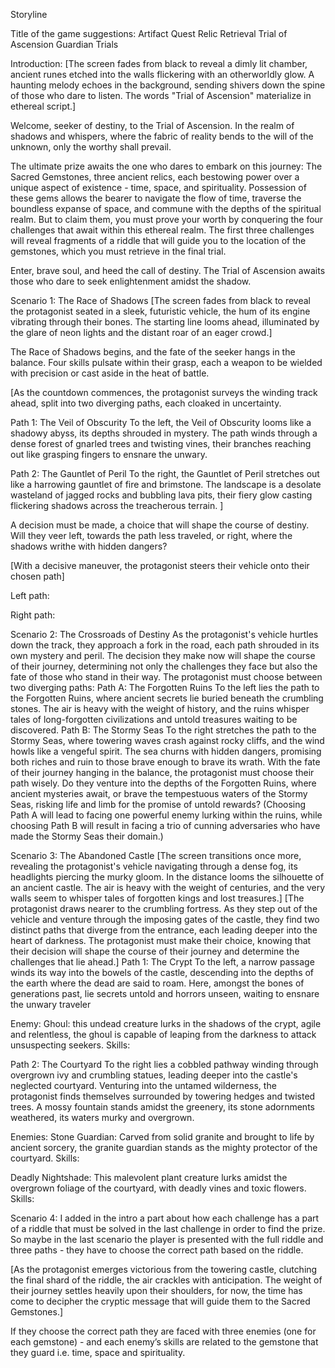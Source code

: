 Storyline

Title of the game suggestions:
Artifact Quest
Relic Retrieval
Trial of Ascension
Guardian Trials

Introduction:
[The screen fades from black to reveal a dimly lit chamber, ancient runes etched into the walls flickering with an otherworldly glow. A haunting melody echoes in the background, sending shivers down the spine of those who dare to listen. The words "Trial of Ascension" materialize in ethereal script.]

Welcome, seeker of destiny, to the Trial of Ascension. In the realm of shadows and whispers, where the fabric of reality bends to the will of the unknown, only the worthy shall prevail.

The ultimate prize awaits the one who dares to embark on this journey: The Sacred Gemstones, three ancient relics, each bestowing power over a unique aspect of existence - time, space, and spirituality. Possession of these gems allows the bearer to navigate the flow of time, traverse the boundless expanse of space, and commune with the depths of the spiritual realm. But to claim them, you must prove your worth by conquering the four challenges that await within this ethereal realm. The first three challenges will reveal fragments of a riddle that will guide you to the location of the gemstones, which you must retrieve in the final trial. 

Enter, brave soul, and heed the call of destiny. The Trial of Ascension awaits those who dare to seek enlightenment amidst the shadow.

Scenario 1: The Race of Shadows
[The screen fades from black to reveal the protagonist seated in a sleek, futuristic vehicle, the hum of its engine vibrating through their bones. The starting line looms ahead, illuminated by the glare of neon lights and the distant roar of an eager crowd.]

The Race of Shadows begins, and the fate of the seeker hangs in the balance. Four skills pulsate within their grasp, each a weapon to be wielded with precision or cast aside in the heat of battle.

[As the countdown commences, the protagonist surveys the winding track ahead, split into two diverging paths, each cloaked in uncertainty.

Path 1: The Veil of Obscurity
To the left, the Veil of Obscurity looms like a shadowy abyss, its depths shrouded in mystery. The path winds through a dense forest of gnarled trees and twisting vines, their branches reaching out like grasping fingers to ensnare the unwary.

Path 2: The Gauntlet of Peril
To the right, the Gauntlet of Peril stretches out like a harrowing gauntlet of fire and brimstone. The landscape is a desolate wasteland of jagged rocks and bubbling lava pits, their fiery glow casting flickering shadows across the treacherous terrain.
]

A decision must be made, a choice that will shape the course of destiny. Will they veer left, towards the path less traveled, or right, where the shadows writhe with hidden dangers?

[With a decisive maneuver, the protagonist steers their vehicle onto their chosen path]

Left path:

Right path:



Scenario 2: The Crossroads of Destiny
As the protagonist's vehicle hurtles down the track, they approach a fork in the road, each path shrouded in its own mystery and peril. The decision they make now will shape the course of their journey, determining not only the challenges they face but also the fate of those who stand in their way.
The protagonist must choose between two diverging paths:
Path A: The Forgotten Ruins
To the left lies the path to the Forgotten Ruins, where ancient secrets lie buried beneath the crumbling stones. The air is heavy with the weight of history, and the ruins whisper tales of long-forgotten civilizations and untold treasures waiting to be discovered.
Path B: The Stormy Seas
To the right stretches the path to the Stormy Seas, where towering waves crash against rocky cliffs, and the wind howls like a vengeful spirit. The sea churns with hidden dangers, promising both riches and ruin to those brave enough to brave its wrath.
With the fate of their journey hanging in the balance, the protagonist must choose their path wisely.
Do they venture into the depths of the Forgotten Ruins, where ancient mysteries await, or brave the tempestuous waters of the Stormy Seas, risking life and limb for the promise of untold rewards?
(Choosing Path A will lead to facing one powerful enemy lurking within the ruins, while choosing Path B will result in facing a trio of cunning adversaries who have made the Stormy Seas their domain.)

Scenario 3: The Abandoned Castle
[The screen transitions once more, revealing the protagonist's vehicle navigating through a dense fog, its headlights piercing the murky gloom. In the distance looms the silhouette of an ancient castle. The air is heavy with the weight of centuries, and the very walls seem to whisper tales of forgotten kings and lost treasures.]
[The protagonist draws nearer to the crumbling fortress. As they step out of the vehicle and venture through the imposing gates of the castle, they find two distinct paths that diverge from the entrance, each leading deeper into the heart of darkness. The protagonist must make their choice, knowing that their decision will shape the course of their journey and determine the challenges that lie ahead.]
Path 1: The Crypt
To the left, a narrow passage winds its way into the bowels of the castle, descending into the depths of the earth where the dead are said to roam. Here, amongst the bones of generations past, lie secrets untold and horrors unseen, waiting to ensnare the unwary traveler

Enemy:
Ghoul: this undead creature lurks in the shadows of the crypt, agile and relentless, the ghoul is capable of leaping from the darkness to attack unsuspecting seekers. Skills:



Path 2: The Courtyard
To the right lies a cobbled pathway winding through overgrown ivy and crumbling statues, leading deeper into the castle's neglected courtyard. Venturing into the untamed wilderness, the protagonist finds themselves surrounded by towering hedges and twisted trees. A mossy fountain stands amidst the greenery, its stone adornments weathered, its waters murky and overgrown.

Enemies:
Stone Guardian: Carved from solid granite and brought to life by ancient sorcery, the granite guardian stands as the mighty protector of the courtyard. Skills: 


Deadly Nightshade: This malevolent plant creature lurks amidst the overgrown foliage of the courtyard, with deadly vines and toxic flowers. Skills:


Scenario 4:
I added in the intro a part about how each challenge has a part of a riddle that must be solved in the last challenge in order to find the prize. So maybe in the last scenario the player is presented with the full riddle and three paths - they have to choose the correct path based on the riddle.

[As the protagonist emerges victorious from the towering castle, clutching the final shard of the riddle, the air crackles with anticipation. The weight of their journey settles heavily upon their shoulders, for now, the time has come to decipher the cryptic message that will guide them to the Sacred Gemstones.]

If they choose the correct path they are faced with three enemies (one for each gemstone) - and each enemy’s skills are related to the gemstone that they guard i.e. time, space and spirituality.
